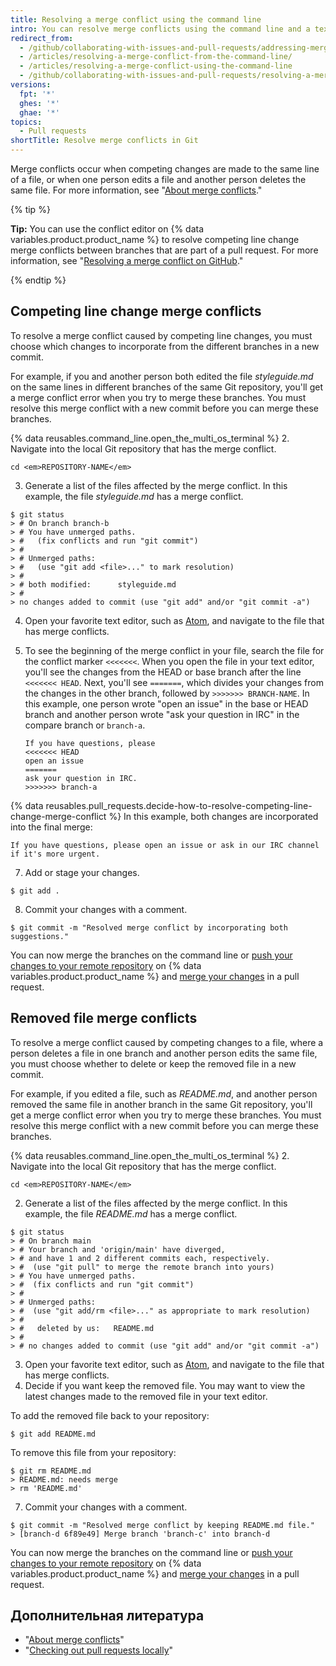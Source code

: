 ```yaml
---
title: Resolving a merge conflict using the command line
intro: You can resolve merge conflicts using the command line and a text editor.
redirect_from:
  - /github/collaborating-with-issues-and-pull-requests/addressing-merge-conflicts/resolving-a-merge-conflict-using-the-command-line
  - /articles/resolving-a-merge-conflict-from-the-command-line/
  - /articles/resolving-a-merge-conflict-using-the-command-line
  - /github/collaborating-with-issues-and-pull-requests/resolving-a-merge-conflict-using-the-command-line
versions:
  fpt: '*'
  ghes: '*'
  ghae: '*'
topics:
  - Pull requests
shortTitle: Resolve merge conflicts in Git
---
```


Merge conflicts occur when competing changes are made to the same line of a file, or when one person edits a file and another person deletes the same file. For more information, see "[About merge conflicts](/articles/about-merge-conflicts/)."

{% tip %}

**Tip:** You can use the conflict editor on {% data variables.product.product_name %} to resolve competing line change merge conflicts between branches that are part of a pull request. For more information, see "[Resolving a merge conflict on GitHub](/articles/resolving-a-merge-conflict-on-github)."

{% endtip %}

## Competing line change merge conflicts

To resolve a merge conflict caused by competing line changes, you must choose which changes to incorporate from the different branches in a new commit.

For example, if you and another person both edited the file _styleguide.md_ on the same lines in different branches of the same Git repository, you'll get a merge conflict error when you try to merge these branches. You must resolve this merge conflict with a new commit before you can merge these branches.

{% data reusables.command_line.open_the_multi_os_terminal %}
2. Navigate into the local Git repository that has the merge conflict.
  ```shell
  cd <em>REPOSITORY-NAME</em>
  ```
3. Generate a list of the files affected by the merge conflict. In this example, the file *styleguide.md* has a merge conflict.
  ```shell
  $ git status
  > # On branch branch-b
  > # You have unmerged paths.
  > #   (fix conflicts and run "git commit")
  > #
  > # Unmerged paths:
  > #   (use "git add <file>..." to mark resolution)
  > #
  > # both modified:      styleguide.md
  > #
  > no changes added to commit (use "git add" and/or "git commit -a")
  ```
4. Open your favorite text editor, such as [Atom](https://atom.io/), and navigate to the file that has merge conflicts.
5. To see the beginning of the merge conflict in your file, search the file for the conflict marker `<<<<<<<`. When you open the file in your text editor, you'll see the changes from the HEAD or base branch after the line `<<<<<<< HEAD`. Next, you'll see `=======`, which divides your changes from the changes in the other branch, followed by `>>>>>>> BRANCH-NAME`. In this example, one person wrote "open an issue" in the base or HEAD branch and another person wrote "ask your question in IRC" in the compare branch or `branch-a`.

    ```
    If you have questions, please
    <<<<<<< HEAD
    open an issue
    =======
    ask your question in IRC.
    >>>>>>> branch-a
    ```
{% data reusables.pull_requests.decide-how-to-resolve-competing-line-change-merge-conflict %} In this example, both changes are incorporated into the final merge:

  ```shell
  If you have questions, please open an issue or ask in our IRC channel if it's more urgent.
  ```
7. Add or stage your changes.
  ```shell
  $ git add .
  ```
8. Commit your changes with a comment.
  ```shell
  $ git commit -m "Resolved merge conflict by incorporating both suggestions."
  ```

You can now merge the branches on the command line or [push your changes to your remote repository](/github/getting-started-with-github/pushing-commits-to-a-remote-repository/) on {% data variables.product.product_name %} and [merge your changes](/articles/merging-a-pull-request/) in a pull request.

## Removed file merge conflicts

To resolve a merge conflict caused by competing changes to a file, where a person deletes a file in one branch and another person edits the same file, you must choose whether to delete or keep the removed file in a new commit.

For example, if you edited a file, such as *README.md*, and another person removed the same file in another branch in the same Git repository, you'll get a merge conflict error when you try to merge these branches. You must resolve this merge conflict with a new commit before you can merge these branches.

{% data reusables.command_line.open_the_multi_os_terminal %}
2. Navigate into the local Git repository that has the merge conflict.
  ```shell
  cd <em>REPOSITORY-NAME</em>
  ```
2. Generate a list of the files affected by the merge conflict. In this example, the file *README.md* has a merge conflict.
  ```shell
  $ git status
  > # On branch main
  > # Your branch and 'origin/main' have diverged,
  > # and have 1 and 2 different commits each, respectively.
  > #  (use "git pull" to merge the remote branch into yours)
  > # You have unmerged paths.
  > #  (fix conflicts and run "git commit")
  > #
  > # Unmerged paths:
  > #  (use "git add/rm <file>..." as appropriate to mark resolution)
  > #
  > #   deleted by us:   README.md
  > #
  > # no changes added to commit (use "git add" and/or "git commit -a")
  ```
3. Open your favorite text editor, such as [Atom](https://atom.io/), and navigate to the file that has merge conflicts.
6. Decide if you want keep the removed file. You may want to view the latest changes made to the removed file in your text editor.

 To add the removed file back to your repository:
  ```shell
  $ git add README.md
  ```
 To remove this file from your repository:
  ```shell
  $ git rm README.md
  > README.md: needs merge
  > rm 'README.md'
  ```
7. Commit your changes with a comment.
  ```shell
  $ git commit -m "Resolved merge conflict by keeping README.md file."
  > [branch-d 6f89e49] Merge branch 'branch-c' into branch-d
  ```

You can now merge the branches on the command line or [push your changes to your remote repository](/github/getting-started-with-github/pushing-commits-to-a-remote-repository/) on {% data variables.product.product_name %} and [merge your changes](/articles/merging-a-pull-request/) in a pull request.

## Дополнительная литература

- "[About merge conflicts](/articles/about-merge-conflicts)"
- "[Checking out pull requests locally](/articles/checking-out-pull-requests-locally/)"
